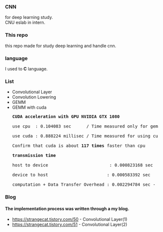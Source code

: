 ### CNN
for deep learning study. <br>
CNU eslab in intern.

### This repo
this repo made for study deep learning and handle cnn.

### language
I used to <strong>C</strong> language.

### List
- Convolutional Layer
- Convolution Lowering
- GEMM
- GEMM with cuda
  <pre>
  <strong>CUDA acceleration with GPU NVIDIA GTX 1080 </strong> <br>
  use cpu  : 0.104083 sec      / Time measured only for gemm function <br> 
  use cuda : 0.888224 millisec / Time measured for using cuda <br>
  Confirm that cuda is about <strong>117 times</strong> faster than cpu <br>
  <strong>transmission time</strong> <br>
  host to device&nbsp;                       : 0.000823168 sec<br> 
  device to host                       : 0.000583392 sec <br>
  computation + Data Transfer Overhead : 0.002294784 sec - about <strong>45 times</strong> faster than cpu
  </pre>

### Blog
#### The implementation process was written through a my blog.
- https://strangecat.tistory.com/50 - Convolutional Layer(1)
- https://strangecat.tistory.com/51 - Convolutional Layer(2)
